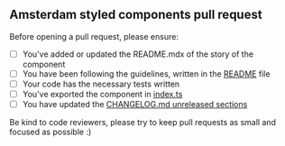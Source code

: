## Amsterdam styled components pull request

Before opening a pull request, please ensure:

- [ ] You've added or updated the README.mdx of the story of the component
- [ ] You have been following the guidelines, written in the [README](../blob/master/docs/CONTRIBUTING.md#user-content-conventions-and-rules) file
- [ ] Your code has the necessary tests written
- [ ] You've exported the component in [index.ts](./packages/asc-ui/src/index.ts)
- [ ] You have updated the [CHANGELOG.md unreleased sections](../blob/master/CHANGELOG.md#muser-content-unreleased)

Be kind to code reviewers, please try to keep pull requests as small and focused as possible :)
